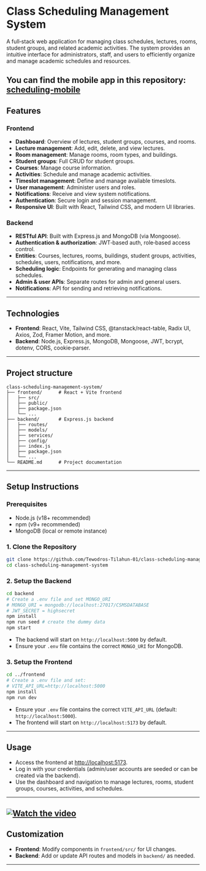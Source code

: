 # Class Scheduling Management System

A full‑stack web application for managing class schedules, lectures, rooms, student groups, and related academic activities. The system provides an intuitive interface for administrators, staff, and users to efficiently organize and manage academic schedules and resources.

You can find the mobile app in this repository:
[scheduling-mobile](https://github.com/Yosef64/scheduling-mobile)
---

## Features

### Frontend
- **Dashboard**: Overview of lectures, student groups, courses, and rooms.
- **Lecture management**: Add, edit, delete, and view lectures.
- **Room management**: Manage rooms, room types, and buildings.
- **Student groups**: Full CRUD for student groups.
- **Courses**: Manage course information.
- **Activities**: Schedule and manage academic activities.
- **Timeslot management**: Define and manage available timeslots.
- **User management**: Administer users and roles.
- **Notifications**: Receive and view system notifications.
- **Authentication**: Secure login and session management.
- **Responsive UI**: Built with React, Tailwind CSS, and modern UI libraries.

### Backend
- **RESTful API**: Built with Express.js and MongoDB (via Mongoose).
- **Authentication & authorization**: JWT‑based auth, role‑based access control.
- **Entities**: Courses, lectures, rooms, buildings, student groups, activities, schedules, users, notifications, and more.
- **Scheduling logic**: Endpoints for generating and managing class schedules.
- **Admin & user APIs**: Separate routes for admin and general users.
- **Notifications**: API for sending and retrieving notifications.

---

## Technologies

- **Frontend**: React, Vite, Tailwind CSS, @tanstack/react-table, Radix UI, Axios, Zod, Framer Motion, and more.
- **Backend**: Node.js, Express.js, MongoDB, Mongoose, JWT, bcrypt, dotenv, CORS, cookie‑parser.

---

## Project structure

```
class-scheduling-management-system/
├── frontend/      # React + Vite frontend
│   ├── src/
│   ├── public/
│   ├── package.json
│   └── ...
├── backend/       # Express.js backend
│   ├── routes/
│   ├── models/
│   ├── services/
│   ├── config/
│   ├── index.js
│   ├── package.json
│   └── ...
└── README.md      # Project documentation
```

---

## Setup Instructions

### Prerequisites
- Node.js (v18+ recommended)
- npm (v9+ recommended)
- MongoDB (local or remote instance)

### 1. Clone the Repository
```bash
git clone https://github.com/Tewodros-Tilahun-01/class-scheduling-management-system.git
cd class-scheduling-management-system
```

### 2. Setup the Backend
```bash
cd backend
# Create a .env file and set MONGO_URI
# MONGO_URI = mongodb://localhost:27017/CSMSDATABASE
# JWT_SECRET = highsecret
npm install
npm run seed # create the dummy data
npm start
```
- The backend will start on `http://localhost:5000` by default.
- Ensure your `.env` file contains the correct `MONGO_URI` for MongoDB.


### 3. Setup the Frontend
```bash
cd ../frontend
# Create a .env file and set:
# VITE_API_URL=http://localhost:5000
npm install
npm run dev
```

- Ensure your `.env` file contains the correct `VITE_API_URL` (default: `http://localhost:5000`).
- The frontend will start on `http://localhost:5173` by default.

---

## Usage
- Access the frontend at [http://localhost:5173](http://localhost:5173).
- Log in with your credentials (admin/user accounts are seeded or can be created via the backend).
- Use the dashboard and navigation to manage lectures, rooms, student groups, courses, activities, and schedules.

---

[![Watch the video](https://img.youtube.com/vi/snGwK4Vb524/maxresdefault.jpg)](https://youtu.be/snGwK4Vb524)
---

## Customization
- **Frontend**: Modify components in `frontend/src/` for UI changes.
- **Backend**: Add or update API routes and models in `backend/` as needed.

---







